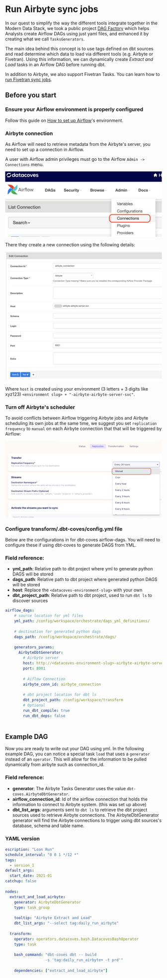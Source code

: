 # Run Airbyte sync jobs

In our quest to simplify the way the different tools integrate together in the Modern Data Stack, we took a public project [DAG Factory](https://github.com/ajbosco/dag-factory) which helps Analysts create Airflow DAGs using just yaml files, and enhanced it by creating what we call `TasksGenerators`.

The main idea behind this concept is to use tags defined on dbt sources and read determine which data to load via different tools (e.g. Airbyte or Fivetran). Using this information, we can dynamically create _Extract and Load_ tasks in an Airflow DAG before running dbt.

In addition to Airbyte, we also support Fivetran Tasks. You can learn how to [run Fivetran sync jobs](/how-tos/airflow/run-fivetran-sync-jobs).

## Before you start

### Ensure your Airflow environment is properly configured

Follow this guide on [How to set up Airflow](/how-tos/airflow/initial-setup)'s environment.

### Airbyte connection

As Airflow will need to retrieve metadata from the Airbyte's server, you need to set up a connection in Airflow.

A user with Airflow admin privileges must go to the Airflow `Admin -> Connections` menu.

![Admin Connections](./assets/admin-connections.png)

There they create a new connection using the following details:

![Admin Connections](./assets/airbyte-connection-details.png)

Where `host` is created using your environment (3 letters + 3 digits like xyz123) `<environment slug> + "-airbyte-airbyte-server-svc"`.

### Turn off Airbyte's scheduler

To avoid conflicts between Airflow triggering Airbyte jobs and Airbyte scheduling its own jobs at the same time, we suggest you set `replication frequency` to `manual` on each Airbyte connection that that will be triggered by Airflow:

![Replication frequency](./assets/airbyte-replication-frequency.png)

### Configure transform/.dbt-coves/config.yml file

Below are the configurations in for dbt-coves airflow-dags. You will need to configure these if using dbt-coves to generate DAGS from YML.

### Field reference:
- **yml_path**: Relative path to dbt project where yml to generate python DAGS will be stored
- **dags_path**: Relative path to dbt project where generated python DAGS will be stored
- **host**: Replace the `<datacoves-environment-slug>` with your own
- **dbt_project_path**: Relative path to dbt project, used to run `dbt ls` to discover sources


```yaml
airflow_dags:
    # source location for yml files
    yml_path: /config/workspace/orchestrate/dags_yml_definitions/

    # destination for generated python dags
    dags_path: /config/workspace/orchestrate/dags/

    generators_params:
      AirbyteDbtGenerator:
        # Airbyte server
        host: http://<datacoves-environment-slug>-airbyte-airbyte-server-svc
        port: 8001

        # Aiflow Connection
        airbyte_conn_id: airbyte_connection

        # dbt project location for dbt ls
        dbt_project_path: /config/workspace/transform
        # Optional
        run_dbt_compile: true
        run_dbt_deps: false
  
  ```

## Example DAG

Now you are ready to write out your DAG using yml. In the following example DAG, you can notice a special task `load` that uses a `generator` instead of an `operator`. This will allow for the information to be pulled dynamically from airbyte such as connection_id. 

### Field reference:

- **generator**: The Airbyte Tasks Generator uses the value `dbt-coves.AirbyteDbtGenerator`.
- **airflow_connection_id**: Id of the airflow connection that holds the information to connect to Airbyte system. (this was set up above)
- **dbt_list_args**: arguments sent to `dbt ls` to retrieve the dbt project sources used to retrieve Airbyte connections. The AirbyteDbtGenerator generator will find the Airbyte connections to trigger using dbt sources's database, schema and table name.

### YAML version

```yaml
escription: "Loan Run"
schedule_interval: "0 0 1 */12 *"
tags:
  - version_1
default_args:
  start_date: 2021-01
catchup: false

nodes:
  extract_and_load_airbyte:
    generator: AirbyteDbtGenerator
    type: task_group

    tooltip: "Airbyte Extract and Load"
    dbt_list_args: "--select tag:daily_run_airbyte"

  transform:
    operator: operators.datacoves.bash.DatacovesBashOperator
    type: task

    bash_command: "dbt-coves dbt -- build
                  -s 'tag:daily_run_airbyte+ -t prd'"

    dependencies: ["extract_and_load_airbyte"]

```